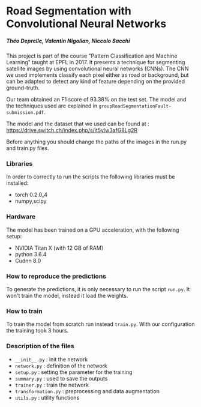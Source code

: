 # Road Segmentation with Convolutional Neural Networks
##### Théo Deprelle, Valentin Nigolian, Niccolo Sacchi
This project is part of the course "Pattern Classification and Machine Learning" taught at EPFL in 2017. It presents a technique for segmenting satellite images by using convolutional neural networks (CNNs). The CNN we used implements classify each pixel either as road or background, but can be adapted to detect any kind of feature depending on the provided ground-truth.

Our team obtained an F1 score of 93.38% on the test set. The model and the techniques used are explained in `groupRoadSegmentationFault-submission.pdf`.

The model and the dataset that we used can be found at : 
https://drive.switch.ch/index.php/s/it5ylw3afG8Lg2R

Before anything you should change the paths of the images in the run.py and train.py files.


### Libraries
In order to correctly to run the scripts the following libraries must be installed:

- torch 0.2.0_4
- numpy,scipy

### Hardware
The model has been trained on a GPU acceleration, with the following setup:

- NVIDIA Titan X (with 12 GB of RAM)
- python 3.6.4
- Cudnn 8.0

### How to reproduce the predictions
To generate the predictions, it is only necessary to run the script `run.py`. It won't train the model, instead it load the weights.

### How to train
To train the model from scratch run instead `train.py`. With our configuration the training took 3 hours.

### Description of the files
- `__init__.py`       : init the network
- `network.py`        : definition of the network
- `setup.py`          : setting the parameter for the training
- `summary.py`        : used to save the outputs 
- `trainer.py`        : train the network
- `transformation.py` : preprocessing and data augmentation
- `utils.py`          : utility functions